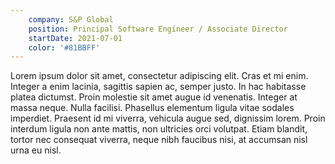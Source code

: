 ```yaml
---
    company: S&P Global
    position: Principal Software Engineer / Associate Director
    startDate: 2021-07-01
    color: '#81BBFF'
---
```


Lorem ipsum dolor sit amet, consectetur adipiscing elit. Cras et mi enim. Integer a enim lacinia, sagittis sapien ac, semper justo. In hac habitasse platea dictumst. Proin molestie sit amet augue id venenatis. Integer at massa neque. Nulla facilisi. Phasellus elementum ligula vitae sodales imperdiet. Praesent id mi viverra, vehicula augue sed, dignissim lorem. Proin interdum ligula non ante mattis, non ultricies orci volutpat. Etiam blandit, tortor nec consequat viverra, neque nibh faucibus nisi, at accumsan nisl urna eu nisl.
